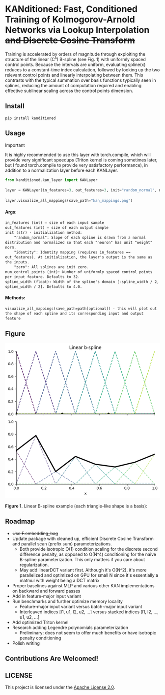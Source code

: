 # KANditioned: Fast, Conditioned Training of Kolmogorov-Arnold Networks via Lookup Interpolation ~~and Discrete Cosine Transform~~

Training is accelerated by orders of magnitude through exploiting the structure of the linear (C⁰) B-spline (see Fig. 1) with uniformly spaced control points. Because the intervals are uniform, evaluating spline(x) reduces to a constant-time index calculation, followed by looking up the two relevant control points and linearly interpolating between them. This contrasts with the typical summation over basis functions typically seen in splines, reducing the amount of computation required and enabling effective sublinear scaling across the control points dimension.

## Install

```
pip install kanditioned
```

## Usage
> [!IMPORTANT]  
> It is highly recommended to use this layer with torch.compile, which will provide very significant speedups (Triton kernel is coming sometimes later, but I found torch.compile to provide very satisfactory performance), in addition to a normalization layer before each KANLayer.

```python
from kanditioned.kan_layer import KANLayer

layer = KANLayer(in_features=3, out_features=3, init="random_normal", num_control_points=8)

layer.visualize_all_mappings(save_path="kan_mappings.png")
```

#### Args:

    in_features (int) – size of each input sample
    out_features (int) – size of each output sample
    init (str) - initialization method:
        "random_normal": Slope of each spline is drawn from a normal distribution and normalized so that each "neuron" has unit "weight" norm.
        "identity": Identity mapping (requires in_features == out_features). At initialization, the layer's output is the same as the inputs.
        "zero": All splines are init zero.
    num_control_points (int): Number of uniformly spaced control points per input feature. Defaults to 32.
    spline_width (float): Width of the spline's domain [-spline_width / 2, spline_width / 2]. Defaults to 4.0.

#### Methods:

    visualize_all_mappings(save_path=path[optional]) - this will plot out the shape of each spline and its corresponding input and output feature

## Figure

![Linear B-spline example](https://raw.githubusercontent.com/cats-marin/KANditioned/main/image-1.png)

**Figure 1.** Linear B-spline example (each triangle-like shape is a basis):

## Roadmap
- ~~Use F.embedding_bag~~
- Update package with cleaned up, efficient Discrete Cosine Transform and parallel scan (prefix sum) parameterizations.
    - Both provide isotropic O(1) condition scaling for the discrete second difference penalty, as opposed to O(N^4) conditioning for the naive B-spline parameterization. This only matters if you care about regularization.
    - May add linearDCT variant first. Although it's O(N^2), it's more parallelized and optimized on GPU for small N since it's essentially a matmul with weight being a DCT matrix
- Proper baselines against MLP and various other KAN implementations on backward and forward passes
    <!-- - https://github.com/ZiyaoLi/fast-kan -->
    <!-- - https://github.com/Blealtan/efficient-kan -->
    <!-- - https://github.com/1ssb/torchkan -->
    <!-- https://github.com/quiqi/relu_kan -->
    <!-- https://github.com/Jerry-Master/KAN-benchmarking -->
    <!-- https://github.com/KindXiaoming/pykan -->
    <!-- https://github.com/mintisan/awesome-kan -->
- Add in feature-major input variant
- Run benchmarks and further optimize memory locality
    - Feature-major input variant versus batch-major input variant
    - Interleaved indices [l1, u1, l2, u2, ...] versus stacked indices [l1, l2, ..., u1, u2, ...]
- Add optimized Triton kernel
- Research adding Legendre polynomials parameterization
    - Preliminary: does not seem to offer much benefits or have isotropic penalty conditioning
- Polish writing

## Contributions Are Welcomed!

## LICENSE
This project is licensed under the [Apache License 2.0](https://www.apache.org/licenses/LICENSE-2.0.txt).
